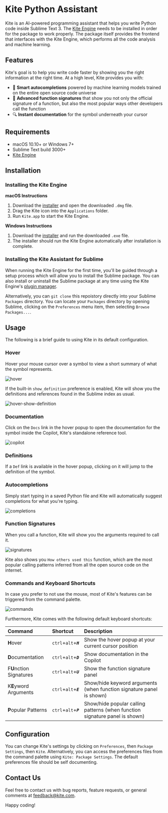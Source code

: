 # Kite Python Assistant

Kite is an AI-powered programming assistant that helps you write Python code inside Sublime Text 3. The 
[Kite Engine](https://kite.com/) needs to be installed in order for the package to work properly. The package itself
provides the frontend that interfaces with the Kite Engine, which performs all the code analysis and machine learning.


## Features

Kite's goal is to help you write code faster by showing you the right information at the right time. At a high level,
Kite provides you with:
* 🧠 __Smart autocompletions__ powered by machine learning models trained on the entire open source code universe
* 👀 __Advanced function signatures__ that show you not only the official signature of a function, but also the most 
popular ways other developers call the function
* 🔍 __Instant documentation__ for the symbol underneath your cursor


## Requirements

* macOS 10.10+ or Windows 7+
* Sublime Text build 3000+
* [Kite Engine](https://kite.com/)


## Installation

### Installing the Kite Engine

__macOS Instructions__
1. Download the [installer](https://kite.com/download) and open the downloaded `.dmg` file.
2. Drag the Kite icon into the `Applications` folder.
3. Run `Kite.app` to start the Kite Engine.

__Windows Instructions__
1. Download the [installer](https://kite.com/download) and run the downloaded `.exe` file.
2. The installer should run the Kite Engine automatically after installation is complete.

### Installing the Kite Assistant for Sublime

When running the Kite Engine for the first time, you'll be guided through a setup process which will allow you to install
the Sublime package. You can also install or uninstall the Sublime package at any time using the Kite Engine's [plugin
manager](https://help.kite.com/article/62-managing-editor-plugins).

Alternatively, you can `git clone` this repoistory directly into your Sublime `Packages` directory. You can locate your
`Packages` directory by opening Sublime, clicking on the `Preferences` menu item, then selecting `Browse Packages...`.


## Usage

The following is a brief guide to using Kite in its default configuration.

### Hover

Hover your mouse cursor over a symbol to view a short summary of what the symbol represents.

![hover](https://ucba9366f31fbb1d34e249290424.previews.dropboxusercontent.com/p/thumb/AAPflyMkT7THcJ9X1SIS4pa4DCW1Etqiaf2IXWuB2UizheI7qstKEUjEdxEz-N1G-oxX9xT_zsIXYkw-5iSPIgs7NT1vEF-lRF9RtFcFmv3MM4JAbHAgw4i5ebdUofYc8aJmCXHYKEd9vdC13vpt1Wp_pjooKxM25GxdCoIxF8fQ8leHNjong4PZmKH_oYV1pS_LsKp25GfV8XCl4MnVQapBhRnv5gZ4fOXWF05JtiHLCg/p.png?size=2048x1536&size_mode=3)

If the built-in `show_definition` preference is enabled, Kite will show you the definitions and references found in the 
Sublime index as usual.

![hover-show-definition](https://uccb328d6cfc4a140ccc8e701308.previews.dropboxusercontent.com/p/thumb/AANB1bPZpvCl9x66bQFywkzIF2C6oqAu7fmy-b1fudNZcW-AEd1jTo6rsRvWnebkGSobjcw92piXY-IqnmpHY9Ljamaj51AGLAMMMRdOVjuKZVVBCJ82N14UZE1Rf1iWM8PMgGdryzsgXcqdc-7V4MrGSoP7LpK6aL2RTzLBB2e9eSrSkjOE5-tba8N-9JayIT2uIP7vylMu6uZlwbbZQNEorO6K8N12hQvCyzcS07VDKg/p.png?size=2048x1536&size_mode=3)

### Documentation

Click on the `Docs` link in the hover popup to open the documentation for the symbol inside the Copilot, Kite's standalone
reference tool.

![copilot](https://uc18d1e287a81a61f02d957c2b01.previews.dropboxusercontent.com/p/thumb/AAOpgZ0ddsXiuS4PaRFW0AKxDVbR9Upw4PCCgDLJm_gIGsRpbH31sirZ-bnOxz4Wu-9xH3G8OniKhpK3wugSLomAVS4ZtaiIIE2zba7FChKeHzug0LMgNUTlpjt9om56WJ_UZC65M9kVtC2DbTQj7fFnHT_sHGSOLQDsW3wZKg96PUT7KxztuiT5Ixj2J2Js_Rj-Cd4aX9Oo3fRaghKqLHHwIH4Gvgb5k2TnTP68g3KMDg/p.png?size=2048x1536&size_mode=3)

### Definitions

If a `Def` link is available in the hover popup, clicking on it will jump to the definition of the symbol.

### Autocompletions

Simply start typing in a saved Python file and Kite will automatically suggest completions for what you're typing.

![completions](https://uc55943b22c530f3ea08b2ccc0f8.previews.dropboxusercontent.com/p/thumb/AAMnAHmtberVIB3XFzbVATFxUfl5yBfOEH90dwXa1MVyAIPKEJExG2DRy-2-SPcz2FycybLmaiGDJj3lKG_JS9NKnjTHtUGW1eCC2l5GKsmES-9DbKZBM-36aPUmUJ-gXMdHPGivmUMr8nUBHkb_oQl0tIrug86JQauH5B9aye3WC0G6PUVLz6S9liF0VtbNMI9jDWiaIl9EMDIAcKosPKB2PaHQ4HDLmlQmhu49gxWG1A/p.png?size=2048x1536&size_mode=3)

### Function Signatures

When you call a function, Kite will show you the arguments required to call it.

![signatures](https://uccaea4be55c637923d518bba883.previews.dropboxusercontent.com/p/thumb/AAO2nJ5kXP6gFyXBYgUscG050zlj6xHmnGzRSvTFw4UxfSNsSKA2MjJkpkIqyKognZdKr2zypGLy7-1PL6CSVDgWQFWqhPEMKcwN0hTSh2w5Ru7ab_Q6GB8bPeEm8SD03QCnfKXxhZDKE2dn3l-NdX53y3oHflPevtGKcWERvGkWuyKM3BVEH8bREJTrQlSksNR5oigmQKXKuAeANgU1tn2pVwPwNx5SCnbNHhMWDancnw/p.png?size=2048x1536&size_mode=3)

Kite also shows you `How others used this` function, which are the most popular calling patterns inferred from all the
open source code on the internet.

### Commands and Keyboard Shortcuts

In case you prefer to not use the mouse, most of Kite's features can be triggered from the command palette.

![commands](https://ucfd0f13fad79640bd12f3843382.previews.dropboxusercontent.com/p/thumb/AAPtO-Gh4jL_6dtFgyvsJwj1O5dbjtlTO4_We1TU_z423asVfB97KuOh_VGEZ6Lu29rChLKzy3WhnSIjpP7-5kjGNyXlMAb_lVLb6Oa9kBEsYSFKr3WkRybvVato2OlwobsmzDe8_8oP-KmolAx7vyTutBpHxjxl_-NUWr7NVu67TP0HJM_a4hbOAxwF-0u1dZtPNaoSPZDDvKyM8-kYYoZ9Mpikxu20ljKT1gd9BzqVZw/p.png?size=2048x1536&size_mode=3)

Furthermore, Kite comes with the following default keyboard shortcuts:

|Command|Shortcut|Description|
|:---|:---|:---|
|**H**over|`ctrl`+`alt`+*__`H`__*|Show the hover popup at your current cursor position|
|**D**ocumentation|`ctrl`+`alt`+*__`D`__*|Show documentation in the Copilot|
|F**U**nction Signatures|`ctrl`+`alt`+*__`U`__*|Show the function signature panel|
|K**E**yword Arguments|`ctrl`+`alt`+*__`E`__*|Show/hide keyword arguments (when function signature panel is shown)|
|**P**opular Patterns|`ctrl`+`alt`+*__`P`__*|Show/hide popular calling patterns (when function signature panel is shown)|

## Configuration

You can change Kite's settings by clicking on `Preferences`, then `Package Settings`, then `Kite`. Alternatively, you can 
access the preferences files from the command palette using `Kite: Package Settings`. The default preferences file should
be self documenting.

## Contact Us

Feel free to contact us with bug reports, feature requests, or general comments at feedback@kite.com.

Happy coding!
